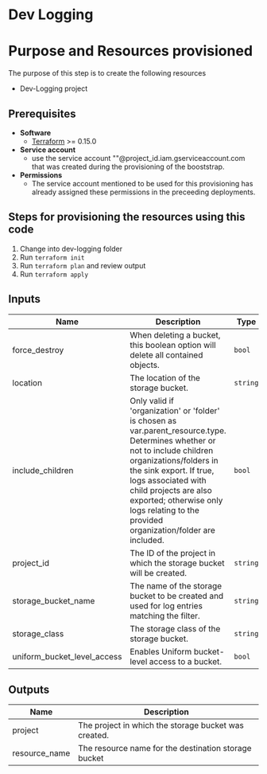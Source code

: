 # Dev Logging

# Purpose and Resources provisioned

The purpose of this step is to create the following resources

- Dev-Logging project 

## Prerequisites
- **Software**
   - [Terraform](https://www.terraform.io/downloads.html) >= 0.15.0
- **Service account**
	- use the service account "<service account name>"@project_id.iam.gserviceaccount.com that was created during the provisioning of the booststrap.
- **Permissions**
	- The service account mentioned to be used for this provisioning has already assigned these permissions in the preceeding deployments. 

## Steps for provisioning the resources using this code

1. Change into dev-logging folder
2. Run `terraform init`
3. Run `terraform plan` and review output
4. Run `terraform apply`


<!-- BEGINNING OF PRE-COMMIT-TERRAFORM DOCS HOOK -->
## Inputs

| Name | Description | Type | Default | Required |
|------|-------------|------|---------|:--------:|
| force\_destroy | When deleting a bucket, this boolean option will delete all contained objects. | `bool` | `false` | no |
| location | The location of the storage bucket. | `string` | `"US"` | no |
| include\_children | Only valid if 'organization' or 'folder' is chosen as var.parent\_resource.type. Determines whether or not to include children organizations/folders in the sink export. If true, logs associated with child projects are also exported; otherwise only logs relating to the provided organization/folder are included. | `bool` | `false` | no |
| project\_id | The ID of the project in which the storage bucket will be created. | `string` | n/a | yes |
| storage\_bucket\_name | The name of the storage bucket to be created and used for log entries matching the filter. | `string` | n/a | yes |
| storage\_class | The storage class of the storage bucket. | `string` | `"STANDARD"` | no |
| uniform\_bucket\_level\_access | Enables Uniform bucket-level access to a bucket. | `bool` | `true` | no |

<!-- END OF PRE-COMMIT-TERRAFORM DOCS HOOK -->


<!-- BEGINNING OF PRE-COMMIT-TERRAFORM DOCS HOOK -->

## Outputs

| Name | Description |
|------|-------------|
| project | The project in which the storage bucket was created. |
| resource\_name | The resource name for the destination storage bucket |

<!-- END OF PRE-COMMIT-TERRAFORM DOCS HOOK -->